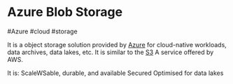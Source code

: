 # Azure Blob Storage
#Azure #cloud #storage 

It is a object storage solution provided by [Azure](Cloud%20Computing/Azure/Azure.md) for cloud-native workloads, data archives, data lakes, etc. It is similar to the [S3](Cloud%20Computing/AWS/Storage/S3.md) A service offered by AWS.

It is:
ScaleWSable, durable, and available
Secured
Optimised for data lakes
